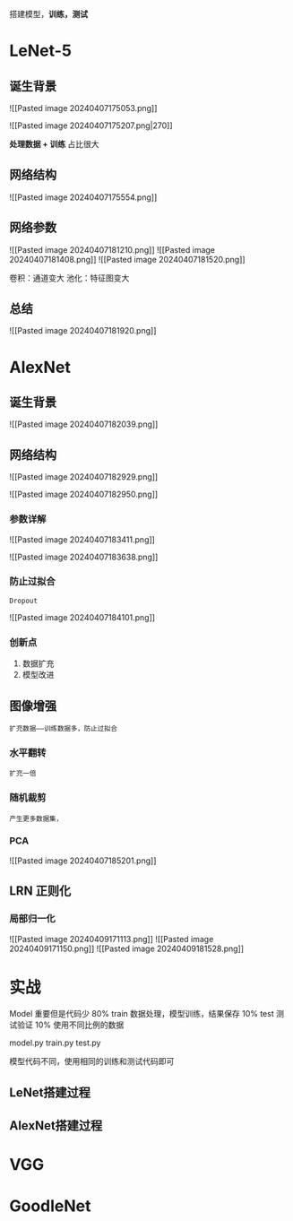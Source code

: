 
搭建模型，**训练，测试**


# LeNet-5 

## 诞生背景

![[Pasted image 20240407175053.png]]

![[Pasted image 20240407175207.png|270]]

**处理数据 + 训练** 占比很大

## 网络结构

![[Pasted image 20240407175554.png]]


## 网络参数

![[Pasted image 20240407181210.png]]
![[Pasted image 20240407181408.png]]
![[Pasted image 20240407181520.png]]

卷积：通道变大
池化：特征图变大

## 总结

![[Pasted image 20240407181920.png]]


# AlexNet 
## 诞生背景

![[Pasted image 20240407182039.png]]

## 网络结构


![[Pasted image 20240407182929.png]]

![[Pasted image 20240407182950.png]]
### 参数详解

![[Pasted image 20240407183411.png]]

![[Pasted image 20240407183638.png]]

### 防止过拟合
	Dropout

![[Pasted image 20240407184101.png]]
  
### 创新点

1. 数据扩充
2. 模型改进

## 图像增强
	扩充数据——训练数据多，防止过拟合

### 水平翻转
	扩充一倍

### 随机裁剪
	产生更多数据集，

### PCA

![[Pasted image 20240407185201.png]]

## LRN 正则化

### 局部归一化

![[Pasted image 20240409171113.png]]
![[Pasted image 20240409171150.png]]
![[Pasted image 20240409181528.png]]




# 实战

Model 重要但是代码少 80%
train 数据处理，模型训练，结果保存 10%
test 测试验证 10%
使用不同比例的数据

model.py
train.py
test.py

模型代码不同，使用相同的训练和测试代码即可

## LeNet搭建过程

## AlexNet搭建过程




# VGG 

# GoodleNet

